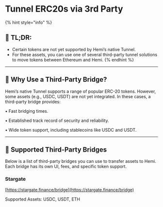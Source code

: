 # Tunnel ERC20s via 3rd Party

{% hint style="info" %}
## 📜 **TL;DR:**

* Certain tokens are not yet supported by Hemi’s native Tunnel.&#x20;
* For these assets, you can use one of several third-party tunnel solutions to move tokens between Ethereum and Hemi.
{% endhint %}

***

## 🔄 Why Use a Third-Party Bridge?

Hemi’s native Tunnel supports a range of popular ERC-20 tokens. However, some assets (e.g., USDC, USDT) are not yet integrated. In these cases, a third-party bridge provides:

• Fast bridging times.

• Established track record of security and reliability.

• Wide token support, including stablecoins like USDC and USDT.

***

## 🤝 Supported Third-Party Bridges

Below is a list of third-party bridges you can use to transfer assets to Hemi. Each bridge has its own UI, fees, and specific token support.&#x20;

### Stargate

[https://stargate.finance/bridge](https://stargate.finance/bridge)

Supported Assets: USDC, USDT, ETH
